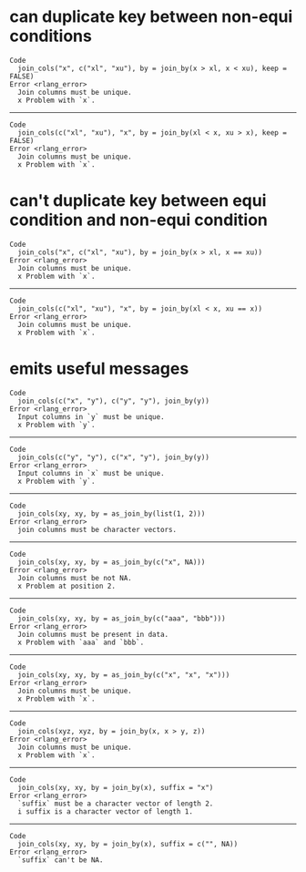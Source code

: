 # can duplicate key between non-equi conditions

    Code
      join_cols("x", c("xl", "xu"), by = join_by(x > xl, x < xu), keep = FALSE)
    Error <rlang_error>
      Join columns must be unique.
      x Problem with `x`.

---

    Code
      join_cols(c("xl", "xu"), "x", by = join_by(xl < x, xu > x), keep = FALSE)
    Error <rlang_error>
      Join columns must be unique.
      x Problem with `x`.

# can't duplicate key between equi condition and non-equi condition

    Code
      join_cols("x", c("xl", "xu"), by = join_by(x > xl, x == xu))
    Error <rlang_error>
      Join columns must be unique.
      x Problem with `x`.

---

    Code
      join_cols(c("xl", "xu"), "x", by = join_by(xl < x, xu == x))
    Error <rlang_error>
      Join columns must be unique.
      x Problem with `x`.

# emits useful messages

    Code
      join_cols(c("x", "y"), c("y", "y"), join_by(y))
    Error <rlang_error>
      Input columns in `y` must be unique.
      x Problem with `y`.

---

    Code
      join_cols(c("y", "y"), c("x", "y"), join_by(y))
    Error <rlang_error>
      Input columns in `x` must be unique.
      x Problem with `y`.

---

    Code
      join_cols(xy, xy, by = as_join_by(list(1, 2)))
    Error <rlang_error>
      join columns must be character vectors.

---

    Code
      join_cols(xy, xy, by = as_join_by(c("x", NA)))
    Error <rlang_error>
      Join columns must be not NA.
      x Problem at position 2.

---

    Code
      join_cols(xy, xy, by = as_join_by(c("aaa", "bbb")))
    Error <rlang_error>
      Join columns must be present in data.
      x Problem with `aaa` and `bbb`.

---

    Code
      join_cols(xy, xy, by = as_join_by(c("x", "x", "x")))
    Error <rlang_error>
      Join columns must be unique.
      x Problem with `x`.

---

    Code
      join_cols(xyz, xyz, by = join_by(x, x > y, z))
    Error <rlang_error>
      Join columns must be unique.
      x Problem with `x`.

---

    Code
      join_cols(xy, xy, by = join_by(x), suffix = "x")
    Error <rlang_error>
      `suffix` must be a character vector of length 2.
      i suffix is a character vector of length 1.

---

    Code
      join_cols(xy, xy, by = join_by(x), suffix = c("", NA))
    Error <rlang_error>
      `suffix` can't be NA.

